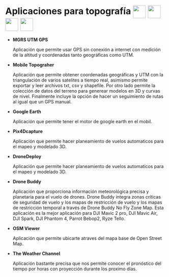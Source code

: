 # **Aplicaciones para topografía** <img src='https://user-images.githubusercontent.com/23284899/209401897-e7c02403-0e13-493a-b2e8-8678f8c5d377.png' width='40px' align='center'> <img src='https://user-images.githubusercontent.com/23284899/209401891-c390fc3f-64ea-470e-ae64-17d92d33897b.png' width='40px' align='center'> <img src='https://user-images.githubusercontent.com/23284899/209403801-c37d62d5-051c-49c5-a935-944f11df9b34.png' width='40px' align='center'> <img src="https://user-images.githubusercontent.com/23284899/209403799-597e0e3f-b536-45f1-b08b-e1b5289fc2e0.png" width='40px' align='center'>

- **MGRS UTM GPS**

    Aplicación que permite usar GPS sin conexión a internet con medición de la altitud y coordenadas tanto geográficas como UTM.

- **Mobile Topograher**

    Aplicación que permite obtener coordenadas geográficas y UTM con la triangulación de varios satelites a tiempo real, asimismo permite exportar y leer archivos txt, csv y shapefile. Por otro lado permite la colección de datos del terreno para generear modelos en 3D y curvas de nivel.
    Finalmente incluye la opción de hacer un seguimiento de rutas al igual que un GPS manual.

- **Google Earth**
  
    Aplicación que permite tener el motor de google earth en el mobil.

- **Pix4Dcapture**
   
   Aplicación que permite hacer planeamiento de vuelos automaticos para el mapeo y modelado 3D.


- **DroneDeploy**
   
   Aplicación que permite hacer planeamiento de vuelos automaticos para el mapeo y modelado 3D.

- **Drone Buddy**
   
   Aplicación que proporciona información meteorológica precisa y planetaria para el vuelo de drones.
   Drone Buddy integra zonas críticas de seguridad de vuelo y los mapas de restricción de vuelo y los mapas de restricción temporal a través de Drone Buddy No Fly Zone Map. Esta aplicación es la mejor aplicación para DJI Mavic 2 pro, DJI Mavic Air, DJI Spark, DJI Phantom 4, Parrot Bebop2, Ryze Tello.

- **OSM Viewer**
   
   Aplicación que permite ubicarte atraves del mapa base de Open Street Map.

- **The Weather Channel**
   
   Aplicación bastante precisa que nos permite conocer el pronóstico del tiempo por horas con proyección durante los proximo días.










